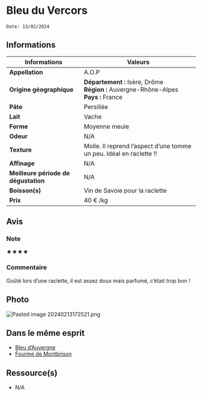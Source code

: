 # Bleu du Vercors
```
Date: 13/02/2024
```
## Informations

| Informations | Valeurs |
| ---- | ---- |
| **Appellation** | A.O.P |
| **Origine géographique** | **Département :** Isère, Drôme<br>**Région :** Auvergne-Rhône-Alpes<br>**Pays :** France  |
| **Pâte** | Persillée |
| **Lait** | Vache |
| **Forme** | Moyenne meule |
| **Odeur** | N/A |
| **Texture** | Molle. Il reprend l’aspect d’une tomme un peu. Idéal en raclette !! |
| **Affinage** | N/A |
| **Meilleure période de dégustation** | N/A |
| **Boisson(s)** | Vin de Savoie pour la raclette |
| **Prix** | 40 € /kg |

## Avis
### Note
★★★★
### Commentaire
Goûté lors d’une raclette, il est assez doux mais parfumé, c’était trop bon !

## Photo
![Pasted image 20240213172521.png](./M%C3%A9dias/Pasted%20image%2020240213172521.png)

## Dans le même esprit
* [Bleu d’Auvergne](./Bleu%20d%E2%80%99Auvergne.md)
* [Fourme de Montbrison](./Fourme%20de%20Montbrison.md)

## Ressource(s)
* N/A
